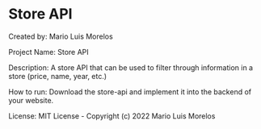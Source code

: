 # Store API
Created by: Mario Luis Morelos

Project Name: Store API

Description:
A store API that can be used to filter through information in a store (price, name, year, etc.)

How to run:
Download the store-api and implement it into the backend of your website.

License:
MIT License - Copyright (c) 2022 Mario Luis Morelos
